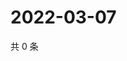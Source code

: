 # 2022-03-07

共 0 条

<!-- BEGIN WEIBO -->
<!-- 最后更新时间 Mon Mar 07 2022 10:01:46 GMT+0800 (China Standard Time) -->

<!-- END WEIBO -->
